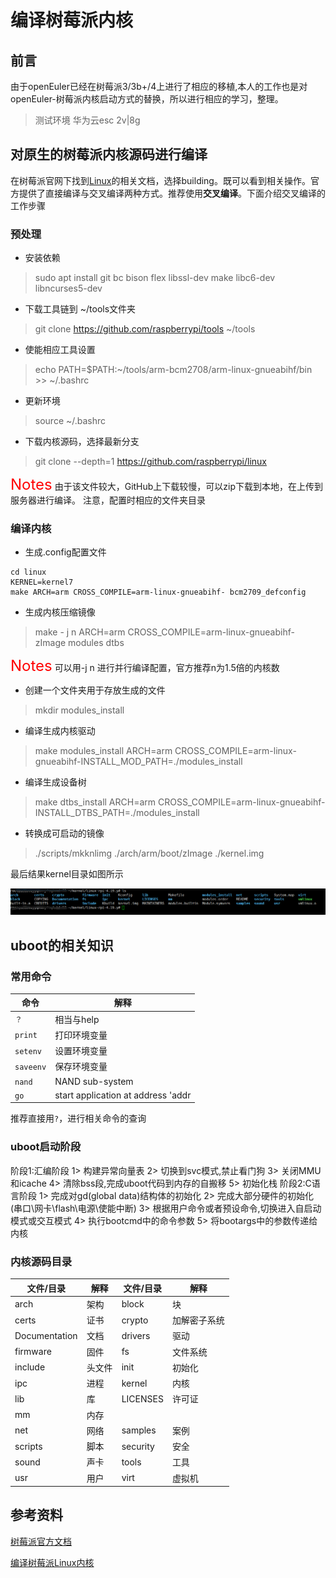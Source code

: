# 编译树莓派内核
## 前言
由于openEuler已经在树莓派3/3b+/4上进行了相应的移植,本人的工作也是对openEuler-树莓派内核启动方式的替换，所以进行相应的学习，整理。
> 测试环境 华为云esc 2v|8g
## 对原生的树莓派内核源码进行编译
在树莓派官网下找到[Linux](https://www.raspberrypi.org/documentation/linux/)的相关文档，选择building。既可以看到相关操作。官方提供了直接编译与交叉编译两种方式。推荐使用**交叉编译**。下面介绍交叉编译的工作步骤
### 预处理
- 安装依赖
> sudo apt install git bc bison flex libssl-dev make libc6-dev libncurses5-dev

- 下载工具链到 ~/tools文件夹
>git clone https://github.com/raspberrypi/tools ~/tools

- 使能相应工具设置
> echo PATH=\$PATH:~/tools/arm-bcm2708/arm-linux-gnueabihf/bin >> ~/.bashrc

- 更新环境
> source ~/.bashrc

- 下载内核源码，选择最新分支

>git clone --depth=1 https://github.com/raspberrypi/linux

<font color = red size = 5>Notes</font>
由于该文件较大，GitHub上下载较慢，可以zip下载到本地，在上传到服务器进行编译。
注意，配置时相应的文件夹目录

### 编译内核
- 生成.config配置文件
```
cd linux 
KERNEL=kernel7
make ARCH=arm CROSS_COMPILE=arm-linux-gnueabihf- bcm2709_defconfig
```

- 生成内核压缩镜像
> make - j n ARCH=arm CROSS_COMPILE=arm-linux-gnueabihf- zImage modules dtbs

<font color = red size = 5>Notes</font>
可以用-j n 进行并行编译配置，官方推荐n为1.5倍的内核数

- 创建一个文件夹用于存放生成的文件
>mkdir modules_install	

- 编译生成内核驱动
>make modules_install ARCH=arm CROSS_COMPILE=arm-linux-gnueabihf-INSTALL_MOD_PATH=./modules_install  

- 编译生成设备树
>make dtbs_install ARCH=arm CROSS_COMPILE=arm-linux-gnueabihf- INSTALL_DTBS_PATH=./modules_install

- 转换成可启动的镜像

> ./scripts/mkknlimg ./arch/arm/boot/zImage ./kernel.img	

最后结果kernel目录如图所示

![内核示意图](./asserts/内核示意图.png)

## uboot的相关知识
### 常用命令
|  命令   | 解释  |
|  ----  | ----  |
| `？`| 相当与help |
|`print` | 打印环境变量|
| `setenv`| 设置环境变量|
|`saveenv`|保存环境变量|
|`nand`|NAND sub-system|
|`go`|start application at address 'addr|

推荐直接用`?`，进行相关命令的查询

### uboot启动阶段

阶段1:汇编阶段
	1> 构建异常向量表
	2> 切换到svc模式,禁止看门狗
	3> 关闭MMU和icache
	4> 清除bss段,完成uboot代码到内存的自搬移
	5> 初始化栈
阶段2:C语言阶段
	1> 完成对gd(global data)结构体的初始化
	2> 完成大部分硬件的初始化(串口\网卡\flash\电源\使能中断)
	3> 根据用户命令或者预设命令,切换进入自启动模式或交互模式
	4> 执行bootcmd中的命令参数
	5> 将bootargs中的参数传递给内核

### 内核源码目录
|  文件/目录   | 解释  |  文件/目录   | 解释  |
|  ----  | ----  | ---- | --- |
| arch		|架构		|	block			| 块	     |
| certs		|证书		|	crypto			| 加解密子系统	|
| Documentation	|文档	|	drivers		| 驱动   |
| firmware	|固件		|	fs 		| 文件系统	|
| include	|头文件		|	init			| 初始化	|
| ipc		|进程		|	kernel			| 内核		|
| lib		|库		|	LICENSES		| 许可证	|
| mm		|内存		|
| net 		|网络		|	samples			| 案例		|
| scripts	|脚本		|	security		| 安全		|
| sound 	|声卡		|	tools			| 工具		|
| usr		|用户		|	virt			| 虚拟机	|

## 参考资料

[树莓派官方文档](https://www.raspberrypi.org/documentation/linux/)

[编译树莓派Linux内核](https://www.pypyn.com/archives/category/raspberrypi/page/2/)
